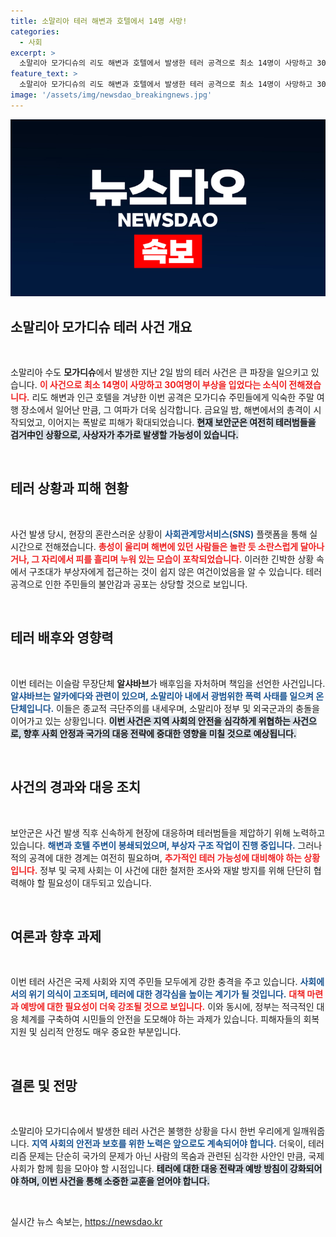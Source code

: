 ```yaml
---
title: 소말리아 테러 해변과 호텔에서 14명 사망!
categories:
  - 사회
excerpt: >
  소말리아 모가디슈의 리도 해변과 호텔에서 발생한 테러 공격으로 최소 14명이 사망하고 30여명이 부상을 입었습니다. 인근에서 이어진 총격과 폭발로 상황은 혼란에 빠졌으며, 알샤바브가 배후를 자처하며 긴장감이 고조되고 있습니다.
feature_text: >
  소말리아 모가디슈의 리도 해변과 호텔에서 발생한 테러 공격으로 최소 14명이 사망하고 30여명이 부상을 입었습니다. 인근에서 이어진 총격과 폭발로 상황은 혼란에 빠졌으며, 알샤바브가 배후를 자처하며 긴장감이 고조되고 있습니다.
image: '/assets/img/newsdao_breakingnews.jpg'
---
```


<p><img src="/assets/img/newsdao_breakingnews.jpg" alt="ranknews 속보" /></p>

<h2>소말리아 모가디슈 테러 사건 개요</h2>

<p data-ke-size="size16">&nbsp;</p>

<p>소말리아 수도 <b>모가디슈</b>에서 발생한 지난 2일 밤의 테러 사건은 큰 파장을 일으키고 있습니다. <b><span style="color: #ee2323;">이 사건으로 최소 14명이 사망하고 30여명이 부상을 입었다는 소식이 전해졌습니다.</span></b> 리도 해변과 인근 호텔을 겨냥한 이번 공격은 모가디슈 주민들에게 익숙한 주말 여행 장소에서 일어난 만큼, 그 여파가 더욱 심각합니다. 금요일 밤, 해변에서의 총격이 시작되었고, 이어지는 폭발로 피해가 확대되었습니다. <b><span style="background-color: #21538527;">현재 보안군은 여전히 테러범들을 검거中인 상황으로, 사상자가 추가로 발생할 가능성이 있습니다.</span></b> </p>

<p data-ke-size="size16">&nbsp;</p>

<h2>테러 상황과 피해 현황</h2>

<p data-ke-size="size16">&nbsp;</p>

<p>사건 발생 당시, 현장의 혼란스러운 상황이 <b><span style="color: #1a5490;">사회관계망서비스(SNS)</span></b> 플랫폼을 통해 실시간으로 전해졌습니다. <b><span style="color: #ee2323;">총성이 울리며 해변에 있던 사람들은 놀란 듯 소란스럽게 달아나거나, 그 자리에서 피를 흘리며 누워 있는 모습이 포착되었습니다.</span></b> 이러한 긴박한 상황 속에서 구조대가 부상자에게 접근하는 것이 쉽지 않은 여건이었음을 알 수 있습니다. 테러 공격으로 인한 주민들의 불안감과 공포는 상당할 것으로 보입니다.</p>

<p data-ke-size="size16">&nbsp;</p>

<h2>테러 배후와 영향력</h2>

<p data-ke-size="size16">&nbsp;</p>

<p>이번 테러는 이슬람 무장단체 <b>알샤바브</b>가 배후임을 자처하며 책임을 선언한 사건입니다. <b><span style="color: #1a5490;">알샤바브는 알카에다와 관련이 있으며, 소말리아 내에서 광범위한 폭력 사태를 일으켜 온 단체입니다.</span></b> 이들은 종교적 극단주의를 내세우며, 소말리아 정부 및 외국군과의 충돌을 이어가고 있는 상황입니다. <b><span style="background-color: #21538527;">이번 사건은 지역 사회의 안전을 심각하게 위협하는 사건으로, 향후 사회 안정과 국가의 대응 전략에 중대한 영향을 미칠 것으로 예상됩니다.</span></b></p>

<p data-ke-size="size16">&nbsp;</p>

<h2>사건의 경과와 대응 조치</h2>

<p data-ke-size="size16">&nbsp;</p>

<p>보안군은 사건 발생 직후 신속하게 현장에 대응하며 테러범들을 제압하기 위해 노력하고 있습니다. <b><span style="color: #1a5490;">해변과 호텔 주변이 봉쇄되었으며, 부상자 구조 작업이 진행 중입니다.</span></b> 그러나 적의 공격에 대한 경계는 여전히 필요하며, <b><span style="color: #ee2323;">추가적인 테러 가능성에 대비해야 하는 상황입니다.</span></b> 정부 및 국제 사회는 이 사건에 대한 철저한 조사와 재발 방지를 위해 단단히 협력해야 할 필요성이 대두되고 있습니다.</p>

<p data-ke-size="size16">&nbsp;</p>

<h2>여론과 향후 과제</h2>

<p data-ke-size="size16">&nbsp;</p>

<p>이번 테러 사건은 국제 사회와 지역 주민들 모두에게 강한 충격을 주고 있습니다. <b><span style="color: #1a5490;">사회에서의 위기 의식이 고조되며, 테러에 대한 경각심을 높이는 계기가 될 것입니다.</span></b> <b><span style="color: #ee2323;">대책 마련과 예방에 대한 필요성이 더욱 강조될 것으로 보입니다.</span></b> 이와 동시에, 정부는 적극적인 대응 체계를 구축하여 시민들의 안전을 도모해야 하는 과제가 있습니다. 피해자들의 회복 지원 및 심리적 안정도 매우 중요한 부분입니다.</p>

<p data-ke-size="size16">&nbsp;</p>

<h2>결론 및 전망</h2>

<p data-ke-size="size16">&nbsp;</p>

<p>소말리아 모가디슈에서 발생한 테러 사건은 불행한 상황을 다시 한번 우리에게 일깨워줍니다. <b><span style="color: #1a5490;">지역 사회의 안전과 보호를 위한 노력은 앞으로도 계속되어야 합니다.</span></b> 더욱이, 테러리즘 문제는 단순히 국가의 문제가 아닌 사람의 목숨과 관련된 심각한 사안인 만큼, 국제 사회가 함께 힘을 모아야 할 시점입니다. <b><span style="background-color: #21538527;">테러에 대한 대응 전략과 예방 방침이 강화되어야 하며, 이번 사건을 통해 소중한 교훈을 얻어야 합니다.</span></b> </p>

<p data-ke-size="size16">&nbsp;</p>
실시간 뉴스 속보는, <a href="https://newsdao.kr" rel="dofollow">https://newsdao.kr</a>


